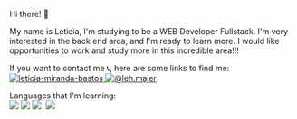 Hi there! 🐒

My name is Leticia, I'm studying to be a WEB Developer Fullstack. I'm very interested in the back end area, and I'm ready to learn more.  I would like opportunities to work and study more in this incredible area!!!

If you want to contact me 📞, here are some links to find me: <br>
<a href="https://linkedin.com/in/leticia-miranda-bastos" target="blank"><img src="https://img.shields.io/badge/LinkedIn-0077B5?style=for-the-badge&logo=linkedin&logoColor=white" alt="leticia-miranda-bastos"/> 
  <a href="https://www.instagram.com/leh.majer" target="blank"><img src="https://img.shields.io/badge/Instagram-E4405F?style=for-the-badge&logo=instagram&logoColor=white" alt="@leh.majer"/></a> 

<div>
Languages that I'm learning:<br>
    <img src="https://img.shields.io/badge/Java-ED8B00?style=for-the-badge&logo=openjdk&logoColor=white"/>
    <img src="https://img.shields.io/badge/JavaScript-F7DF1E?style=for-the-badge&logo=javascript&logoColor=black"/>
    <img src="https://img.shields.io/badge/HTML-239120?style=for-the-badge&logo=html5&logoColor=white"/>
    <img scr="https://img.shields.io/badge/CSS3-1572B6?style=for-the-badge&logo=css3&logoColor=white"/>
    <img src="https://img.shields.io/badge/CSS-239120?&style=for-the-badge&logo=css3&logoColor=white"/>
</div>
